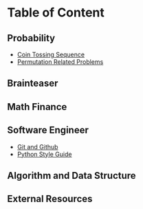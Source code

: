 # Table of Content

## Probability
- [Coin Tossing Sequence](Probability/Coin_Tossing_Sequence.md)
- [Permutation Related Problems](Probability/Permutation.md)

## Brainteaser

## Math Finance

## Software Engineer
- [Git and Github](SoftwareEngineer/Git.md)
- [Python Style Guide](SoftwareEngineer/Style_Guide_Python.md)

## Algorithm and Data Structure

## External Resources